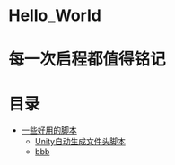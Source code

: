 # Hello_World
# 每一次启程都值得铭记

# 目录
- [一些好用的脚本](#一级标题)
	- [Unity自动生成文件头脚本](#https://github.com/HeartWardrum/Hello_World/blob/main/Unity%E8%87%AA%E5%8A%A8%E7%94%9F%E6%88%90%E6%96%87%E4%BB%B6%E5%A4%B4%E8%84%9A%E6%9C%AC.md)
	- [bbb](#bbb)

